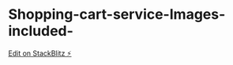# Shopping-cart-service-Images-included-

[Edit on StackBlitz ⚡️](https://stackblitz.com/edit/shared-service-shopping-cart-af8frw)